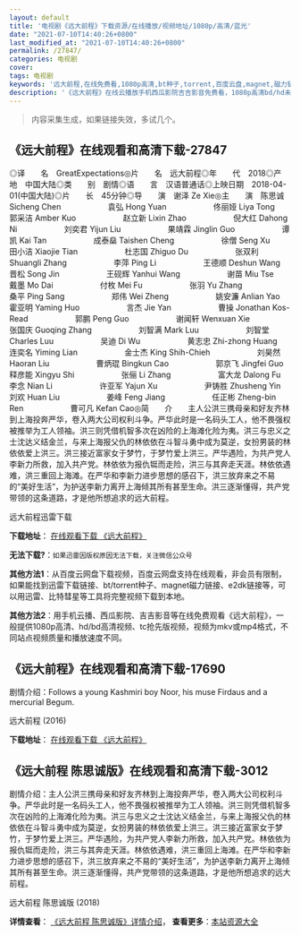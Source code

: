 ```yaml
---
layout: default
title: '电视剧《远大前程》下载资源/在线播放/视频地址/1080p/高清/蓝光'
date: "2021-07-10T14:40:26+0800"
last_modified_at: "2021-07-10T14:40:26+0800"
permalink: /27847/
categories: 电视剧
cover:
tags: 电视剧
keywords: '远大前程,在线免费看,1080p高清,bt种子,torrent,百度云盘,magnet,磁力链,迅雷下载资源'
description: '《远大前程》在线云播放手机西瓜影院吉吉影音免费看，1080p高清bd/hd未删减完整版和tc抢先枪版，mkv/mp4格式，附带bt/torrent种子、magnet/磁力链、百度云盘、网盘资源迅雷下载链接'
---
```


>内容采集生成，如果链接失效，多试几个。


## 《远大前程》在线观看和高清下载-27847

◎译　　名　GreatExpectations◎片　　名　远大前程◎年　　代　2018◎产　　地　中国大陆◎类　　别　剧情◎语　　言　汉语普通话◎上映日期　2018-04-01(中国大陆)◎片　　长　45分钟◎导　　演　谢泽 Ze Xie◎主　　演　陈思诚 Sicheng Chen　　　　　　袁弘 Hong Yuan　　　　　　佟丽娅 Liya Tong　　　　　　郭采洁 Amber Kuo　　　　　　赵立新 Lixin Zhao　　　　　　倪大红 Dahong Ni　　　　　　刘奕君 Yijun Liu　　　　　　果靖霖 Jinglin Guo　　　　　　谭凯 Kai Tan　　　　　　成泰燊 Taishen Cheng　　　　　　徐僧 Seng Xu　　　　　　田小洁 Xiaojie Tian　　　　　　杜志国 Zhiguo Du　　　　　　张双利 Shuangli Zhang　　　　　　李萍 Ping Li　　　　　　王德顺 Deshun Wang　　　　　　晋松 Song Jin　　　　　　王砚辉 Yanhui Wang　　　　　　谢苗 Miu Tse　　　　　　戴墨 Mo Dai　　　　　　付枚 Mei Fu　　　　　　张羽 Yu Zhang　　　　　　桑平 Ping Sang　　　　　　郑伟 Wei Zheng　　　　　　姚安濂 Anlian Yao　　　　　　霍亚明 Yaming Huo　　　　　　言杰 Jie Yan　　　　　　曹操 Jonathan Kos-Read　　　　　　郭鹏 Peng Guo　　　　　　谢闻轩 Wenxuan Xie　　　　　　张国庆 Guoqing Zhang　　　　　　刘智满 Mark Luu　　　　　　刘智堂 Charles Luu　　　　　　吴迪 Di Wu　　　　　　黄志忠 Zhi-zhong Huang　　　　　　连奕名 Yiming Lian　　　　　　金士杰 King Shih-Chieh　　　　　　刘昊然 Haoran Liu　　　　　　曹炳琨 Bingkun Cao　　　　　　郭京飞 Jingfei Guo　　　　　　释彦能 Xingyu Shi　　　　　　张俪 Li Zhang　　　　　　富大龙 Dalong Fu　　　　　　李念 Nian Li　　　　　　许亚军 Yajun Xu　　　　　　尹铸胜 Zhusheng Yin　　　　　　刘欢 Huan Liu　　　　　　姜峰 Feng Jiang　　　　　　任正彬 Zheng-bin Ren　　　　　　曹可凡 Kefan Cao◎简　　介　　主人公洪三携母亲和好友齐林到上海投奔严华，卷入两大公司权利斗争。严华此时是一名码头工人，他不畏强权被推举为工人领袖。洪三则凭借机智多次在凶险的上海滩化险为夷。洪三与忠义之士沈达义结金兰，与来上海报父仇的林依依在斗智斗勇中成为莫逆，女扮男装的林依依爱上洪三。洪三接近富家女于梦竹，于梦竹爱上洪三。严华遇险，为共产党人李新力所救，加入共产党。林依依为报仇铤而走险，洪三与其奔走天涯。林依依遇难，洪三重回上海滩。在严华和李新力进步思想的感召下，洪三放弃来之不易的“美好生活”，为护送李新力离开上海倾其所有甚至生命。洪三逐渐懂得，共产党带领的这条道路，才是他所想追求的远大前程。


远大前程迅雷下载

**下载地址**： [在线观看下载 《远大前程》](https://www.993dy.com//vod-detail-id-29922.html) 


**无法下载?**：`如果迅雷因版权原因无法下载，关注微信公众号 `

**其他方法1**：从百度云网盘下载视频，百度云网盘支持在线观看，非会员有限制，如果能找到迅雷下载链接、bt/torrent种子、magnet磁力链接、e2dk链接等，可以用迅雷、比特彗星等工具将完整视频下载到本地。

**其他方法2**：用手机云播、西瓜影院、吉吉影音等在线免费观看《远大前程》，一般提供1080p高清、hd/bd高清视频、tc抢先版视频，视频为mkv或mp4格式，不同站点视频质量和播放速度不同。


## 《远大前程》在线观看和高清下载-17690

剧情介绍：Follows a young Kashmiri boy Noor, his muse Firdaus and a mercurial Begum.


远大前程 (2016)

**下载地址**： [在线观看下载 《远大前程》](https://www.btbtdy.me/btdy/dy3468.html) 


## 《远大前程 陈思诚版》在线观看和高清下载-3012

剧情介绍：主人公洪三携母亲和好友齐林到上海投奔严华，卷入两大公司权利斗争。严华此时是一名码头工人，他不畏强权被推举为工人领袖。洪三则凭借机智多次在凶险的上海滩化险为夷。洪三与忠义之士沈达义结金兰，与来上海报父仇的林依依在斗智斗勇中成为莫逆，女扮男装的林依依爱上洪三。洪三接近富家女于梦竹，于梦竹爱上洪三。严华遇险，为共产党人李新力所救，加入共产党。林依依为报仇铤而走险，洪三与其奔走天涯。林依依遇难，洪三重回上海滩。在严华和李新力进步思想的感召下，洪三放弃来之不易的“美好生活”，为护送李新力离开上海倾其所有甚至生命。洪三逐渐懂得，共产党带领的这条道路，才是他所想追求的远大前程。


远大前程 陈思诚版 (2018)

**详情查看**： [《远大前程 陈思诚版》详情介绍](/movie/3012/)， **查看更多**：[本站资源大全](/movie/t/all/)

